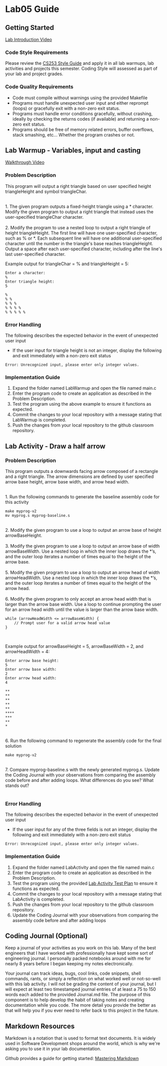# Lab05 Guide
## Getting Started
[Lab Introduction Video](https://youtu.be/_ieSwYqpy90)  


### Code Style Requirements
Please review the [CS253 Style Guide](https://docs.google.com/document/d/1zKIpNfkiPpDHEvbx8XSkZbUEUlpt8rnZjkhCSvM-_3A/edit?usp=sharing) and apply it in all lab warmups, lab activities and projects this semester. Coding Style will assessed as part of your lab and project grades.

### Code Quality Requirements
- Code must compile without warnings using the provided Makefile
- Programs must handle unexpected user input and either reprompt (loops) or gracefully exit with a non-zero exit status.
- Programs must handle error conditions gracefully, without crashing, ideally by checking the returns codes (if available) and returning a non-zero exit status.
- Programs should be free of memory related errors, buffer overflows, stack smashing, etc... Whether the program crashes or not.

## Lab Warmup - Variables, input and casting
[Walkthrough Video](https://www.youtube.com/playlist?list=PLvnIObHoMl8cqVLT8Sz5C5CKJyRGTOe0r)  

### Problem Description

This program will output a right triangle based on user specified height triangleHeight and symbol triangleChar. 

<br />
1. The given program outputs a fixed-height triangle using a * character. Modify the given program to output a right triangle that instead uses the user-specified triangleChar character.  

<br />
<br />
2. Modify the program to use a nested loop to output a right triangle of height triangleHeight. The first line will have one user-specified character, such as % or *. Each subsequent line will have one additional user-specified character until the number in the triangle's base reaches triangleHeight. Output a space after each user-specified character, including after the line's last user-specified character.  

<br />

Example output for triangleChar = % and triangleHeight = 5:
```
Enter a character:
%
Enter triangle height:
5

% 
% % 
% % % 
% % % % 
% % % % % 
```
### Error Handling
The following describes the expected behavior in the event of unexpected user input
- If the user input for triangle height is not an integer, display the following and exit immediately with a non-zero exit status  
```
Error: Unrecognized input, please enter only integer values.
```

### Implementation Guide
1. Expand the folder named LabWarmup and open the file named main.c
2. Enter the program code to create an application as described in the Problem Description.
3. Test the program using the above example to ensure it functions as expected.
4. Commit the changes to your local repository with a message stating that LabWarmup is completed.
5. Push the changes from your local repository to the github classroom repository.  



## Lab Activity - Draw a half arrow
### Problem Description

This program outputs a downwards facing arrow composed of a rectangle and a right triangle. The arrow dimensions are defined by user specified arrow base height, arrow base width, and arrow head width.  

<br />
1. Run the following commands to generate the baseline assembly code for this activity  

```
make myprog-v2
mv myprog.s myprog-baseline.s
```
<br />
2. Modify the given program to use a loop to output an arrow base of height arrowBaseHeight.  

<br />
<br />
3. Modify the given program to use a loop to output an arrow base of width arrowBaseWidth. Use a nested loop in which the inner loop draws the *’s, and the outer loop iterates a number of times equal to the height of the arrow base.  

<br />
<br />
5. Modify the given program to use a loop to output an arrow head of width arrowHeadWidth. Use a nested loop in which the inner loop draws the *’s, and the outer loop iterates a number of times equal to the height of the arrow head. 

<br />
<br />
6. Modify the given program to only accept an arrow head width that is larger than the arrow base width. Use a loop to continue prompting the user for an arrow head width until the value is larger than the arrow base width. 

```
while (arrowHeadWidth <= arrowBaseWidth) {
    // Prompt user for a valid arrow head value
}
```

<br />

Example output for arrowBaseHeight = 5, arrowBaseWidth  = 2, and arrowHeadWidth = 4:
```
Enter arrow base height:
5
Enter arrow base width:
2
Enter arrow head width:
4

**
**
**
**
**
****
***
**
*
```
<br />
6. Run the following command to regenerate the assembly code for the final solution

```
make myprog-v2
```
<br />
7. Compare myprog-baseline.s with the newly generated myprog.s. Update the Coding Journal with your observations from comparing the assembly code before and after adding loops. What differences do you see? What stands out?
<br />
<br />

### Error Handling
The following describes the expected behavior in the event of unexpected user input
- If the user input for any of the three fields is not an integer, display the following and exit immediately with a non-zero exit status  
```
Error: Unrecognized input, please enter only integer values.
```

### Implementation Guide
1. Expand the folder named LabActivity and open the file named main.c
2. Enter the program code to create an application as described in the Problem Description.
3. Test the program using the provided [Lab Activity Test Plan](LabActivityTestPlan.md) to ensure it functions as expected.
4. Commit the changes to your local repository with a message stating that LabActivity is completed.
5. Push the changes from your local repository to the github classroom repository.
6. Update the Coding Journal with your observations from comparing the assembly code before and after adding loops

## Coding Journal (Optional)
Keep a journal of your activities as you work on this lab. Many of the best engineers that I have worked with professionally have kept some sort of engineering journal. I personally packed notebooks around with me for nearly 8 years before I began keeping my notes electronically.   

Your journal can track ideas, bugs, cool links, code snippets, shell commands, rants, or simply a reflection on what worked well or not-so-well with this lab activity. I will not be grading the content of your journal, but I will expect at least two timestamped journal entries of at least a 75 to 150 words each added to the provided Journal.md file.  The purpose of this component is to help develop the habit of taking notes and creating documentation while you code. The more detail you provide the better as that will help you if you ever need to refer back to this project in the future.

## Markdown Resources
Markdown is a notation that is used to format text documents.  It is widely used in Software Development shops around the world, which is why we're asking you to use it in your lab documentation.  

Github provides a guide for getting started:  [Mastering Markdown](https://guides.github.com/features/mastering-markdown/)
